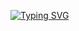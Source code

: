 [![Typing SVG](https://readme-typing-svg.herokuapp.com?color=%2336BCA7&lines=reading-club+web+app)](https://git.io/typing-svg)
